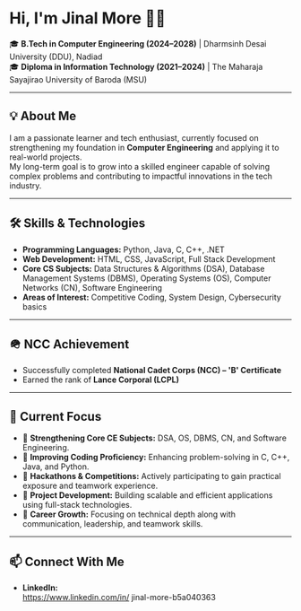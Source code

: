 # Hi, I'm Jinal More 👩‍💻  

🎓 **B.Tech in Computer Engineering (2024–2028)** | Dharmsinh Desai University (DDU), Nadiad  
🎓 **Diploma in Information Technology (2021–2024)** | The Maharaja Sayajirao University of Baroda (MSU)  

---

## 💡 About Me
I am a passionate learner and tech enthusiast, currently focused on strengthening my foundation in **Computer Engineering** and applying it to real-world projects.  
My long-term goal is to grow into a skilled engineer capable of solving complex problems and contributing to impactful innovations in the tech industry.  

---

## 🛠️ Skills & Technologies
- **Programming Languages:** Python, Java, C, C++, .NET  
- **Web Development:** HTML, CSS, JavaScript, Full Stack Development  
- **Core CS Subjects:** Data Structures & Algorithms (DSA), Database Management Systems (DBMS), Operating Systems (OS), Computer Networks (CN), Software Engineering  
- **Areas of Interest:** Competitive Coding, System Design, Cybersecurity basics  

---

## 🪖 NCC Achievement
- Successfully completed **National Cadet Corps (NCC) – 'B' Certificate**  
- Earned the rank of **Lance Corporal (LCPL)**  

---

## 🌱 Current Focus
- 📌 **Strengthening Core CE Subjects:** DSA, OS, DBMS, CN, and Software Engineering.  
- 📌 **Improving Coding Proficiency:** Enhancing problem-solving in C, C++, Java, and Python.  
- 📌 **Hackathons & Competitions:** Actively participating to gain practical exposure and teamwork experience.  
- 📌 **Project Development:** Building scalable and efficient applications using full-stack technologies.  
- 📌 **Career Growth:** Focusing on technical depth along with communication, leadership, and teamwork skills.  

---

## 📫 Connect With Me

- **LinkedIn:**   
https://www.linkedin.com/in/ jinal-more-b5a040363
